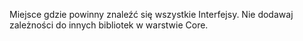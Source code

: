 ﻿Miejsce gdzie powinny znaleźć się wszystkie Interfejsy.
Nie dodawaj zależności do innych bibliotek w warstwie Core.